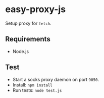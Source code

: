 # easy-proxy-js
Setup proxy for `fetch`.

##  Requirements
- Node.js

##  Test
- Start a socks proxy daemon on port `9050`.
- Install: `npm install`
- Run tests: `node test.js`
